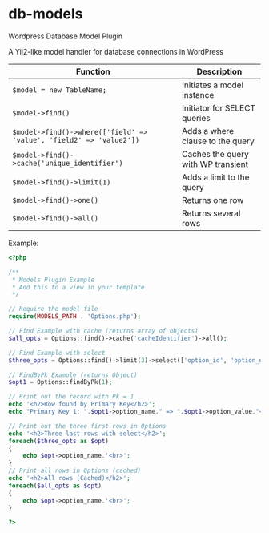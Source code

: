 # db-models
Wordpress Database Model Plugin

A Yii2-like model handler for database connections in WordPress

| Function | Description |
| --- | --- |
| `$model = new TableName;` | Initiates a model instance |
| `$model->find()` | Initiator for SELECT queries |
| `$model->find()->where(['field' => 'value', 'field2' => 'value2'])` | Adds a where clause to the query |
| `$model->find()->cache('unique_identifier')` | Caches the query with WP transient |
| `$model->find()->limit(1)` | Adds a limit to the query |
| `$model->find()->one()` | Returns one row |
| `$model->find()->all()` | Returns several rows |

Example:
```php
<?php

/**
 * Models Plugin Example
 * Add this to a view in your template
 */

// Require the model file
require(MODELS_PATH . 'Options.php');

// Find Example with cache (returns array of objects)
$all_opts = Options::find()->cache('cacheIdentifier')->all();

// Find Example with select
$three_opts = Options::find()->limit(3)->select(['option_id', 'option_name'])->orderBy('option_id DESC')->all();

// FindByPk Example (returns Object)
$opt1 = Options::findByPk(1);

// Print out the record with Pk = 1
echo '<h2>Row found by Primary Key</h2>';
echo "Primary Key 1: ".$opt1->option_name." => ".$opt1->option_value."<br>";

// Print out the three first rows in Options
echo '<h2>Three last rows with select</h2>';
foreach($three_opts as $opt)
{
	echo $opt->option_name.'<br>';
}
// Print all rows in Options (cached)
echo '<h2>All rows (Cached)</h2>';
foreach($all_opts as $opt)
{
	echo $opt->option_name.'<br>';
}

?>
```
